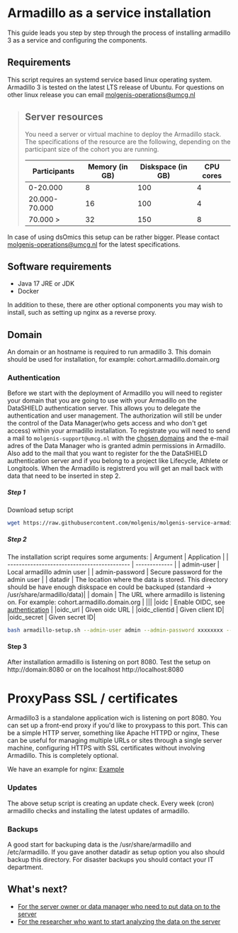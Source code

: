 # Armadillo as a service installation

This guide leads you step by step through the process of installing armadillo 3 as a service and configuring the components.

## Requirements
This script requires an systemd service based linux operating system. Armadillo 3 is tested on the latest LTS release of Ubuntu. For questions on other linux release you can email molgenis-operations@umcg.nl
> ## Server resources
>
> You need a server or virtual machine to deploy the Armadillo stack. The specifications of the resource are the following, depending on the participant size of the cohort you are running.
>
> | Participants  | Memory (in GB) | Diskspace (in GB) | CPU cores |
> | ------------- | -------------- | ----------------- | --------- |
> | 0-20.000      | 8              | 100               | 4         |
> | 20.000-70.000 | 16             | 100               | 4         |
> | 70.000 >      | 32             | 150               | 8         |

In case of using dsOmics this setup can be rather bigger. Please contact molgenis-operations@umcg.nl for the latest specifications.

## Software requirements

* Java 17 JRE or JDK
* Docker

In addition to these, there are other optional components you may wish to install, such as setting up nginx as a reverse proxy. 

## Domain
An domain or an hostname is required to run armadillo 3. This domain should be used for installation, for example: cohort.armadillo.domain.org

### Authentication
Before we start with the deployment of Armadillo you will need to register your domain that you are going to use with your Armadillo on the DataSHIELD authentication server. This allows you to delegate the authentication and user management. The authorization will still be under the control of the Data Manager(who gets access and who don't get access) within your armadillo installation. To registrate you will need to send a mail to `molgenis-support@umcg.nl` with the [chosen domains](#domain) and the e-mail adres of the Data Manager who is granted admin permissions in Armadillo. Also add to the mail that you want to register for the the DataSHIELD authentication server and if you belong to a project like Lifecycle, Athlete or Longitools. When the Armadillo is registrerd you will get an mail back with data that need to be inserted in step 2.


##### Step 1
Download setup script
```bash
wget https://raw.githubusercontent.com/molgenis/molgenis-service-armadillo/master/scripts/install/armadillo-setup.sh
```
##### Step 2
The installation script requires some arguments:
| Argument                                    | Application   |
| ------------------------------------------- | ------------- |
| admin-user                                  | Local armadillo admin user            |
| admin-password                              | Secure password for the admin user    |
| datadir                                     | The location where the data is stored. This directory should be have enough diskspace en could be backuped (standard &rarr; /usr/share/armadillo/data)|
| domain                                      | The URL where armadillo is listening on. For example: cohort.armadillo.domain.org  |
|||
|oidc                                       | Enable OIDC, see [authentication](#Authentication) |
|oidc_url                                   | Given oidc URL |
|oidc_clientid | Given client ID|
|oidc_secret | Given secret ID|

```bash
bash armadillo-setup.sh --admin-user admin --admin-password xxxxxxxx --domain armadillo.cohort.study.com --oidc --oidc_url https://lifecycle-auth.molgenis.org --oidc_clientid xxxxx --oidc_secret xxxx'
```

#### Step 3
After installation armadillo is listening on port 8080. 
Test the setup on http://domain:8080 or on the localhost http://localhost:8080

# ProxyPass  SSL / certificates
Armadillo3 is a standalone application wich is listening on port 8080. 
You can set up a front-end proxy if you'd like to proxypass to this port. This can be a simple HTTP server, something like Apache HTTPD or nginx, These can be useful for managing multiple URLs or sites through a single server machine, configuring HTTPS with SSL certificates without involving Armadillo. This is completely optional.

We have an example for nginx: [Example](https://raw.githubusercontent.com/molgenis/molgenis-service-armadillo/master/scripts/install/conf/armadillo-nginx.conf)


### Updates
The above setup script is creating an update check. Every week (cron) armadillo checks and installing the latest updates of armadillo.

### Backups
A good start for backuping data is the /usr/share/armadillo and /etc/armadillo. If you gave another datadir as setup option you also should backup this directory. For disaster backups you should contact your IT department.

## What's next?

* [For the server owner or data manager who need to put data on to the server](https://molgenis.github.io/molgenis-r-armadillo/)
* [For the researcher who want to start analyzing the data on the server](https://molgenis.github.io/molgenis-r-datashield/)
